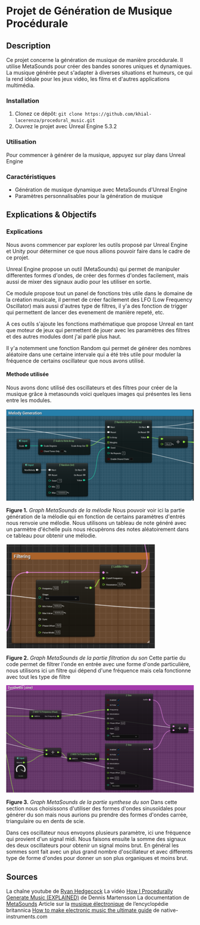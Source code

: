 # Projet de Génération de Musique Procédurale

## Description

Ce projet concerne la génération de musique de manière procédurale. Il utilise MetaSounds pour créer des bandes sonores uniques et dynamiques. La musique générée peut s'adapter à diverses situations et humeurs, ce qui la rend idéale pour les jeux vidéo, les films et d'autres applications multimédia.

### Installation

1. Clonez ce dépôt: `git clone https://github.com/khial-lacerenza/procedural_music.git`
2. Ouvrez le projet avec Unreal Engine 5.3.2

### Utilisation

Pour commencer à générer de la musique, appuyez sur play dans Unreal Engine

### Caractéristiques

- Génération de musique dynamique avec MetaSounds d'Unreal Engine
- Paramètres personnalisables pour la génération de musique

## Explications & Objectifs

### Explications

Nous avons commencer par explorer les outils proposé par Unreal Engine et Unity pour déterminer ce que nous allions pouvoir faire dans le cadre de ce projet.

Unreal Engine propose un outil (MetaSounds) qui permet de manipuler differentes formes d'ondes, de créer des formes d'ondes facilement, mais aussi de mixer des signaux audio pour les utiliser en sortie.

Ce module propose tout un panel de fonctions très utile dans le domaine de la création musicale, il permet de créer facilement des LFO (Low Frequency Oscillator) mais aussi d'autres type de filtres, il y'a des fonction de trigger qui permettent de lancer des evenement de manière repeté, etc.

A ces outils s'ajoute les fonctions mathématique que propose Unreal en tant que moteur de jeux qui permettent de jouer avec les paramètres des filtres et des autres modules dont j'ai parlé plus haut.

Il y'a notemment une fonction Random qui permet de générer des nombres aléatoire dans une certaine intervale qui a été très utile pour moduler la fréquence de certains oscillateur que nous avons utilisé.

#### Methode utilisée

Nous avons donc utilisé des oscillateurs et des filtres pour créer de la musique grâce à metasounds voici quelques images qui présentes les liens entre les modules.

<img src="Images/melodie_graph.png" alt="graph melody from metasounds" width=600>

<b>Figure 1.</b> <i>Graph MetaSounds de la mélodie</i>
Nous pouvoir voir ici la partie génération de la mélodie qui en fonction de certains paramètres d'entrés nous renvoie une mélodie.
Nous utilisons un tableau de note généré avec un parmètre d'échelle puis nous récupèrons des notes aléatoirement dans ce tableau pour obtenir une mélodie.

<img src="Images/filtering_graph.png" alt="graph melody from metasounds" width="400">

<b>Figure 2.</b> <i>Graph MetaSounds de la partie filtration du son</i>
Cette partie du code permet de filtrer l'onde en entrée avec une forme d'onde particulière, nous utilisons ici un filtre qui dépend d'une fréquence mais cela fonctionne avec tout les type de filtre

<img src="Images/synthese_graph.png" alt="graph melody from metasounds" width="600">

<b>Figure 3.</b> <i>Graph MetaSounds de la partie synthese du son</i>
Dans cette section nous choisissons d'utiliser des formes d'ondes sinusoïdales pour générer du son mais nous aurions pu prendre des formes d'ondes carrée, triangulaire ou en dents de scie. 

Dans ces oscillateur nous envoyons plusieurs paramètre, ici une fréquence qui provient d'un signal midi. Nous faisons ensuite la somme des signaux des deux oscillateurs pour obtenir un signal moins brut. En général les sommes sont fait avec un plus grand nombre d'oscillateur et avec differents type de forme d'ondes pour donner un son plus organiques et moins brut.

## Sources

La chaîne youtube de [Ryan Hedgecock](https://www.youtube.com/watch?v=Le7OHZJ20pE)
La vidéo [How I Procedurally Generate Music (EXPLAINED)](https://www.youtube.com/watch?v=cQqEFNVPD1s) de Dennis Martensson
La documentation de [MetaSounds](https://docs.unrealengine.com/5.3/en-US/creating-procedural-music-with-metasounds/)
Article sur la [musique électronique](https://www.britannica.com/art/electronic-music) de l’encyclopédie britannica
[How to make electronic music the ultimate guide](https://blog.native-instruments.com/electronic-music/#what-is) de native-instruments.com